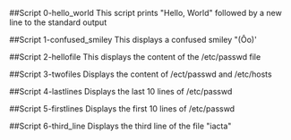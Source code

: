 ##Script 0-hello_world This script prints "Hello, World" followed by a new line to the standard output

##Script 1-confused_smiley This displays a confused smiley "(Ôo)'

##Script 2-hellofile This displays the content of the /etc/passwd file

##Script 3-twofiles Displays the content of /ect/passwd and /etc/hosts

##Script 4-lastlines Displays the last 10 lines of /etc/passwd

##Script 5-firstlines Displays the first 10 lines of /etc/passwd

##Script 6-third_line Displays the third line of the file "iacta"

